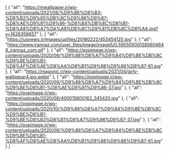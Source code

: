 [
  {
    "all": "https://mwallpaper.ir/wp-content/uploads/2021/08/%D9%BE%D8%B3-%D8%B2%D9%85%DB%8C%D9%86%D9%87-%D8%AE%D9%81%D9%86-%D8%B4%DB%8C%D8%B1-%D8%A8%D8%A7%DA%A9%DB%8C%D9%81%DB%8C%D8%AA.jpg?v=1628358657"
  },
  {
    "all": "https://iusnews.ir/images/upfiles/20180222/453454125.jpg"
  },
  {
    "all": "https://www.irannaz.com/user_files/image/image5/0.595505001285604648_irannaz_com.gif"
  },
  {
    "all": "https://popimage.ir/wp-content/uploads/2020/06/%D9%88%D8%A7%D9%84%D9%BE%DB%8C%D9%BE%D8%B1-%D8%AF%D8%AE%D8%AA%D8%B1%D9%88%D9%86%D9%87-61.jpg"
  },
  {
    "all": "https://magonic.ir/wp-content/uploads/2021/04/girly-wallpepar4.jpg.webp"
  },
  {
    "all": "https://popimage.ir/wp-content/uploads/2020/09/%D9%88%D8%A7%D9%84%D9%BE%DB%8C%D9%BE%D8%B1-%D8%AE%D9%81%D9%86-37.jpg"
  },
  {
    "all": "https://popimage.ir/wp-content/uploads/2020/06/400015600162_345420.jpg"
  },
  {
    "all": "https://popimage.ir/wp-content/uploads/2020/10/%D9%88%D8%A7%D9%84%D9%BE%DB%8C%D9%BE%D8%B1-%D9%BE%D8%B3%D8%B1%D8%A7%D9%86%D9%87-37.jpg"
  },
  {
    "all": "https://popimage.ir/wp-content/uploads/2020/06/%D9%88%D8%A7%D9%84%D9%BE%DB%8C%D9%BE%D8%B1-%D8%AF%D8%AE%D8%AA%D8%B1%D9%88%D9%86%D9%87-61.jpg"
  }
]
